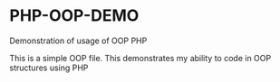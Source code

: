 # PHP-OOP-DEMO
Demonstration of usage of OOP PHP

This is a simple OOP file. This demonstrates my ability to code in OOP structures using PHP

